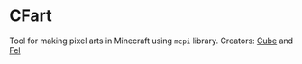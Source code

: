 # CFart
Tool for making pixel arts in Minecraft using `mcpi` library. 
Creators: [Cube](https://t.me/cubzx) and [Fel](https://t.me/lastfelminfonnel)
